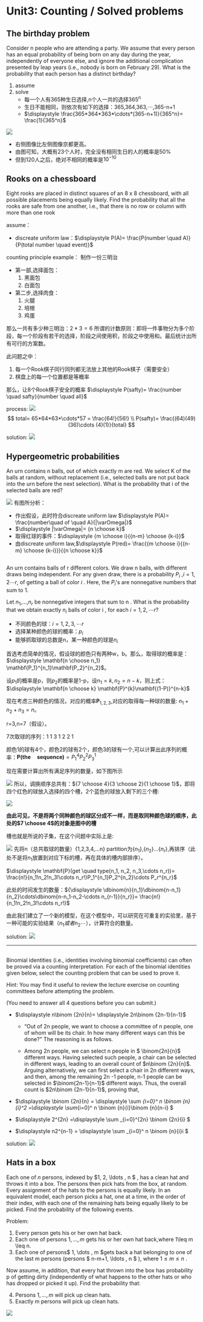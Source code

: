 # Unit3: Counting / Solved problems

## The birthday problem

Consider n people who are attending a party. We assume that every person has an equal probability of being born on any day during the year, independently of everyone else, and ignore the additional complication presented by leap years (i.e., nobody is born on February 29). What is the probability that each person has a distinct birthday?

1. assume
2. solve
   * 每一个人有365种生日选择,n个人一共的选择$\displaystyle 365^n$
   * 生日不能相同，则依次有如下的选择：365,364,363,$\cdots$,365-n+1
   * $\displaystyle \frac{365*364*363*\cdots*(365-n+1)}{365^n}= \frac{1}{365^n}$

![](ref/sp3/20230716113735.png)

* 右侧图像比左侧图像京都更高。
* 由图可知，大概有23个人时，完全没有相同生日的人的概率是50%
* 但到120人之后，绝对不相同的概率是$10^{-10}$

## Rooks on a chessboard

Eight rooks are placed in distinct squares of an 8 x 8  chessboard, with all possible placements being equally likely. Find the probability that all the rooks are safe from one another, i.e., that there is no row or column with more than one rook

assume：

* discreate uniform law：$\displaystyle P(A)= \frac{P(number \quad A)}{P(total number \quad event)}$

counting principle example：
制作一份三明治

* 第一部,选择面包：
    1. 黑面包
    2. 白面包
* 第二步,选择肉食：
    1. 火腿
    2. 培根
    3. 鸡蛋

那么一共有多少种三明治：$2*3=6$
所谓的计数原则：即将一件事物分为多个阶段，每一个阶段有若干的选择，阶段之间使用积，阶段之中使用和。最后统计出所有可行的方案数。

此问题之中：

1. 每一个Rook棋子同行同列都无法放上其他的Rook棋子（需要安全）
2. 棋盘上的每一个位置都是等概率

那么，让8个Rook棋子安全的概率 $\displaystyle P(safty)= \frac{number \quad safty}{number \quad all}$

process:
![](ref/sp3/20230716162634.png)
$$
total= 65*64*63*\cdots*57 = \frac{64!}{56!} \\
P(safty)= \frac{(64)(49)(36)\cdots (4)(1)}{total}
$$

solution:
![](ref/sp3/20230716164206.png)

## Hypergeometric probabilities

An urn contains n balls, out of which exactly m  are red. We select K  of the balls at random, without replacement (i.e., selected balls are not put back into the urn before the next selection). What is the probability that i of the selected balls are red?

![](ref/sp3/20230716200926.png)
有图所分析：

* 作出假设，此时符合discreate uniform law $\displaystyle P(A)= \frac{number\quad of \quad A}{|\varOmega|}$
* $\displaystyle |\varOmega|=  {n \choose k}$
* 取得红球的事件：$\displaystyle {m \choose i}{{n-m} \choose {k-i}}$
* 由discreate uniform law,$\displaystyle P(red)= \frac{{m \choose i}{{n-m} \choose {k-i}}}{{n \choose k}}$

##

An urn contains balls of r different colors. We draw n balls, with different draws being independent. For any given draw, there is a probability $P_i$ ,$i=1 ,2 \cdots r$, of getting a ball of color $i$ . Here, the $P_i$'s are nonnegative numbers that sum to 1.

Let $n_1$,...,$n_r$  be nonnegative integers that sum to n . What is the probability that we obtain exactly $n_i$  balls of color i , for each $i=1,2,\cdots r$?

* 不同颜色的球：$i=1,2,3,\cdots r$
* 选择某种颜色的球的概率：$p_i$
* 能够抓取球的总数是n，某一种颜色的球是$n_i$

首选考虑简单的情况，假设球的颜色只有两种w，b。那么，取得球的概率是：$\displaystyle \mathbf{n \choose n_1} \mathbf{P_1}^{n_1}\mathbf{P_2}^{n_2}$。

设$p_1$的概率是p，则$p_2$的概率是1-p，设$n_1= k,n_2=n-k$，则上式：$\displaystyle \mathbf{n \choose k} \mathbf{P}^{k}\mathbf{(1-P)}^{n-k}$

现在考虑三种颜色的情况，对应的概率$\mathbf{P}_{1,2,3}$,对应的取得每一种球的数量: $n_1 + n_2 + n_3= n$。

r=3,n=7（假设）。

7次取球的序列：1 1 3 1 2 2 1

颜色1的球有4个，颜色2的球有2个，颜色3的球有一个,可以计算出此序列的概率：$\mathbf{P(the \quad sequence)}= P_1^{4}P_2^{2}P_3^{1}$

现在需要计算出所有满足序列的数量，如下图所示

![](ref/sp3/20230718070042.png)
所以，调换顺序总共有：${7 \choose 4}{3 \choose 2}{1 \choose 1}$，即将四个红色的球放入选择的四个槽，2个蓝色的球放入剩下的三个槽:

![](ref/sp3/20230718070918.png)

**由此可见，不是将两个同种颜色的球区分成不一样，而是取同种颜色球的顺序，此处的$7 \choose 4$的对象是图中的槽**

槽也就是所说的子集，在这个问题中实际上是:

![](ref/sp3/20230718071910.png)
先将n（总共取球的数量）{1,2,3,4,...n} partition为{$n_1$},{$n_2$}...{$n_r$},再排序（此处不是将$n_1$放置到对应下标的槽，再在具体的槽内部排序）。

$\displaystyle \mathbf{P}(get \quad type(n_1, n_2, n_3,\cdots n_r))= \frac{n!}{n_1!n_2!n_3!\cdots n_r!}P_1^{n_1}P_2^{n_2}\cdots P_r^{n_r}$

此处的时间发生的数量：${\displaystyle \dbinom{n}{n_1}\dbinom{n-n_1}{n_2}\cdots\dbinom{n-n_1-n_2-\cdots n_{r-1}}{n_r}}= \frac{n!}{n_1!n_2!n_3!\cdots n_r!}$

由此我们建立了一个新的模型，在这个模型中，可以研究在可重复的实验里，基于一种可能的实验结果（$n_1或者n_2 \cdots$），计算符合的数量。

solution:
![](ref/sp3/20230718074700.png)

---

##

Binomial identities (i.e., identities involving binomial coefficients) can often be proved via a counting interpretation. For each of the binomial identities given below, select the counting problem that can be used to prove it.

Hint: You may find it useful to review the lecture exercise on counting committees before attempting the problem.

(You need to answer all 4 questions before you can submit.)

* $\displaystyle n\binom {2n}{n}= \displaystyle 2n\binom {2n-1}{n-1}$
  * “Out of 2n people, we want to choose a committee of n people, one of whom will be its chair. In how many different ways can this be done?" The reasoning is as follows.

  * Among 2n people, we can select n people in $ \binom{2n}{n}$ different ways. Having selected  such people, a chair can be selected in  different ways, leading to an overall count of $n\binom {2n}{n}$. Arguing alternatively, we can first select a chair in 2n different ways, and then, among the remaining 2n -1 people, n-1 people can be selected in $\binom{2n-1}{n-1}$  different ways. Thus, the overall count is $2n\binom {2n-1}{n-1}$, proving that,

* $\displaystyle \binom {2n}{n} = \displaystyle \sum *{i=0}^ n \binom {n}{i}^2 =\displaystyle \sum*{i=0}^ n \binom {n}{i}\binom {n}{n-i}
$
* $\displaystyle 2^{2n} =\displaystyle \sum _{i=0}^{2n} \binom {2n}{i}
$
* $\displaystyle n2^{n-1} = \displaystyle \sum _{i=0}^ n \binom {n}{i}i
$

solution:
    ![](ref/sp3/20230718100853.png)

## Hats in a box

Each one of $n$  persons, indexed by $1, 2, \ldots , n
$ , has a clean hat and throws it into a box. The persons then pick hats from the box, at random. Every assignment of the hats to the persons is equally likely. In an equivalent model, each person picks a hat, one at a time, in the order of their index, with each one of the remaining hats being equally likely to be picked. Find the probability of the following events.

Problem:

1. Every person gets his or her own hat back.
2. Each one of persons $1, \ldots , m$  gets his or her own hat back,where 1\leq m \leq n.
3. Each one of persons$ 1, \dots , m $gets back a hat belonging to one of the last m persons (persons $ n-m+1, \ldots , n
$ ), where $1\leq m\leq n$ .

Now assume, in addition, that every hat thrown into the box has probability p of getting dirty (independently of what happens to the other hats or who has dropped or picked it up). Find the probability that:

4. Persons $1, \ldots , m$  will pick up clean hats.
5. Exactly m persons will pick up clean hats.

![](ref/sp3/20230719074828.png)
